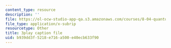 ```yaml
---
content_type: resource
description: ''
file: https://ol-ocw-studio-app-qa.s3.amazonaws.com/courses/8-04-quantum-physics-i-spring-2016/b939dd3f5218e716a500e40ecb633f90_gKSRrTik1SA.srt
file_type: application/x-subrip
resourcetype: Other
title: 3play caption file
uid: b939dd3f-5218-e716-a500-e40ecb633f90
---
```

